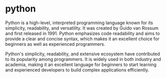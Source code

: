 # python

Python is a high-level, interpreted programming language known for its simplicity, readability, and versatility. It was created by Guido van Rossum and first released in 1991. Python emphasizes code readability and aims to provide a clear and concise syntax, which makes it an excellent choice for beginners as well as experienced programmers.

Python's simplicity, readability, and extensive ecosystem have contributed to its popularity among programmers. It is widely used in both industry and academia, making it an excellent language for beginners to start learning and experienced developers to build complex applications efficiently.

